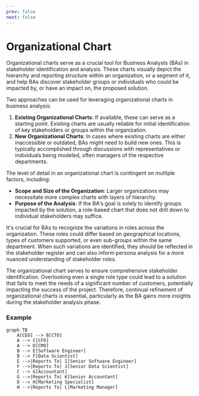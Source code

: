 ```yaml
---
prev: false
next: false
---
```


# Organizational Chart

Organizational charts serve as a crucial tool for Business Analysts (BAs) in stakeholder identification and analysis. These charts visually depict the hierarchy and reporting structure within an organization, or a segment of it, and help BAs discover stakeholder groups or individuals who could be impacted by, or have an impact on, the proposed solution.

Two approaches can be used for leveraging organizational charts in business analysis:

1. **Existing Organizational Charts**: If available, these can serve as a starting point. Existing charts are usually reliable for initial identification of key stakeholders or groups within the organization.
2. **New Organizational Charts**: In cases where existing charts are either inaccessible or outdated, BAs might need to build new ones. This is typically accomplished through discussions with representatives or individuals being modeled, often managers of the respective departments.

The level of detail in an organizational chart is contingent on multiple factors, including:

- **Scope and Size of the Organization**: Larger organizations may necessitate more complex charts with layers of hierarchy.
- **Purpose of the Analysis**: If the BA's goal is solely to identify groups impacted by the solution, a role-based chart that does not drill down to individual stakeholders may suffice.

It's crucial for BAs to recognize the variations in roles across the organization. These roles could differ based on geographical locations, types of customers supported, or even sub-groups within the same department. When such variations are identified, they should be reflected in the stakeholder register and can also inform persona analysis for a more nuanced understanding of stakeholder roles.

The organizational chart serves to ensure comprehensive stakeholder identification. Overlooking even a single role type could lead to a solution that fails to meet the needs of a significant number of customers, potentially impacting the success of the project. Therefore, continual refinement of organizational charts is essential, particularly as the BA gains more insights during the stakeholder analysis phase.

### Example

```mermaid
graph TB
    A[CEO] --> B[CTO]
    A --> C[CFO]
    A --> D[CMO]
    B --> E[Software Engineer]
    B --> F[Data Scientist]
    E -->|Reports To| I[Senior Software Engineer]
    F -->|Reports To| J[Senior Data Scientist]
    C --> G[Accountant]
    G -->|Reports To| K[Senior Accountant]
    D --> H[Marketing Specialist]
    H -->|Reports To| L[Marketing Manager]
```

